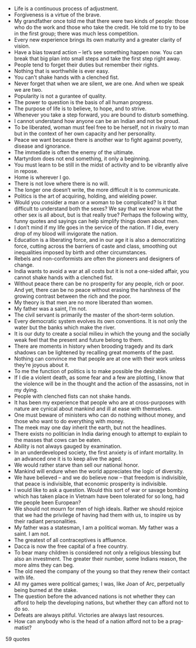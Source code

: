 - Life is a continuous process of adjustment.
 - Forgiveness is a virtue of the brave.
 - My grandfather once told me that there were two kinds of people: those who do the work and those who take the credit. He told me to try to be in the first group; there was much less competition.
 - Every new experience brings its own maturity and a greater clarity of vision.
 - Have a bias toward action – let’s see something happen now. You can break that big plan into small steps and take the first step right away.
 - People tend to forget their duties but remember their rights.
 - Nothing that is worthwhile is ever easy.
 - You can’t shake hands with a clenched fist.
 - Never forget that when we are silent, we are one. And when we speak we are two.
 - Popularity is not a gurantee of quality.
 - The power to question is the basis of all human progress.
 - The purpose of life is to believe, to hope, and to strive.
 - Whenever you take a step forward, you are bound to disturb something.
 - I cannot understand how anyone can be an Indian and not be proud.
 - To be liberated, woman must feel free to be herself, not in rivalry to man but in the context of her own capacity and her personality.
 - Peace we want because there is another war to fight against poverty, disease and ignorance.
 - The immediate is often the enemy of the ultimate.
 - Martyrdom does not end something, it only a beginning.
 - You must learn to be still in the midst of activity and to be vibrantly alive in repose.
 - Home is wherever I go.
 - There is not love where there is no will.
 - The longer one doesn’t write, the more difficult it is to communicate.
 - Politics is the art of acquiring, holding, and wielding power.
 - Would you consider a man or a woman to be complicated? Is it that difficult to understand both the sexes? We say that we know what the other sex is all about, but is that really true? Perhaps the following witty, funny quotes and sayings can help simplify things down about men.
 - I don’t mind if my life goes in the service of the nation. If I die, every drop of my blood will invigorate the nation.
 - Education is a liberating force, and in our age it is also a democratizing force, cutting across the barriers of caste and class, smoothing out inequalities imposed by birth and other circumstances.
 - Rebels and non-conformists are often the pioneers and designers of change.
 - India wants to avoid a war at all costs but it is not a one-sided affair, you cannot shake hands with a clenched fist.
 - Without peace there can be no prosperity for any people, rich or poor. And yet, there can be no peace without erasing the harshness of the growing contrast between the rich and the poor.
 - My theory is that men are no more liberated than women.
 - My father was a saint, I’m not.
 - The civil servant is primarily the master of the short-term solution.
 - Every democratic system evolves its own conventions. It is not only the water but the banks which make the river.
 - It is our duty to create a social milieu in which the young and the socially weak feel that the present and future belong to them.
 - There are moments in history when brooding tragedy and its dark shadows can be lightened by recalling great moments of the past.
 - Nothing can convince me that people are at one with their work unless they’re joyous about it.
 - To me the function of politics is to make possible the desirable.
 - If I die a violent death, as some fear and a few are plotting, I know that the violence will be in the thought and the action of the assassins, not in my dying.
 - People with clenched fists can not shake hands.
 - It has been my experience that people who are at cross-purposes with nature are cynical about mankind and ill at ease with themselves.
 - One must beware of ministers who can do nothing without money, and those who want to do everything with money.
 - The meek may one day inherit the earth, but not the headlines.
 - There exists no politician in India daring enough to attempt to explain to the masses that cows can be eaten.
 - Ability is not always gauged by examination.
 - In an underdeveloped society, the first anxiety is of infant mortality. In an advanced one it is to keep alive the aged.
 - We would rather starve than sell our national honor.
 - Mankind will endure when the world appreciates the logic of diversity.
 - We have believed – and we do believe now – that freedom is indivisible, that peace is indivisible, that economic prosperity is indivisible.
 - I would like to ask a question. Would this sort of war or savage bombing which has taken place in Vietnam have been tolerated for so long, had the people been European?
 - We should not mourn for men of high ideals. Rather we should rejoice that we had the privilege of having had them with us, to inspire us by their radiant personalities.
 - My father was a statesman, I am a political woman. My father was a saint. I am not.
 - The greatest of all contraceptives is affluence.
 - Dacca is now the free capital of a free country.
 - To bear many children is considered not only a religious blessing but also an investment. The greater their number, some Indians reason, the more alms they can beg.
 - The old need the company of the young so that they renew their contact with life.
 - All my games were political games; I was, like Joan of Arc, perpetually being burned at the stake.
 - The question before the advanced nations is not whether they can afford to help the developing nations, but whether they can afford not to do so.
 - Defeats are always pitiful. Victories are always last resources.
 - How can anybody who is the head of a nation afford not to be a prag-matist?

59 quotes